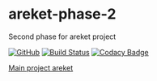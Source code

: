 # areket-phase-2
Second phase for areket project

[![GitHub](https://img.shields.io/github/license/mashape/apistatus.svg)](https://github.com/BurhanH/areket-phase-2/blob/master/LICENSE)
[![Build Status](https://travis-ci.org/BurhanH/areket-phase-2.svg?branch=master)](https://travis-ci.org/BurhanH/areket-phase-2)
[![Codacy Badge](https://api.codacy.com/project/badge/Grade/d2f65665dd2b4a4298391a93207b39c8)](https://www.codacy.com/app/BurhanH/areket-phase-2?utm_source=github.com&amp;utm_medium=referral&amp;utm_content=BurhanH/areket-phase-2&amp;utm_campaign=Badge_Grade)

[Main project areket](https://github.com/BurhanH/areket "areket")
